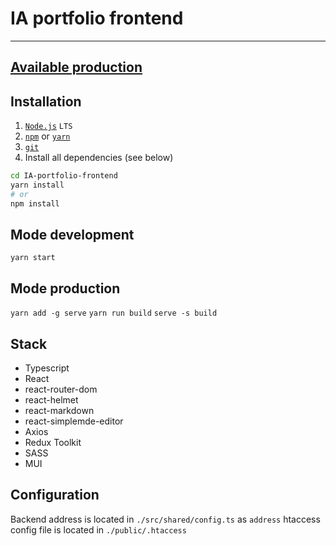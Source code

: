 # IA portfolio frontend
---

## [Available production](http://ilyaalenichev.ru/)

## Installation

1. [`Node.js`](https://nodejs.org/) `LTS`
2. [`npm`](https://docs.npmjs.com/downloading-and-installing-node-js-and-npm) or [`yarn`](https://classic.yarnpkg.com/lang/en/docs/install/#windows-stable)
3. [`git`](https://git-scm.com/)
4. Install all dependencies (see below)

```sh
cd IA-portfolio-frontend
yarn install 
# or
npm install
```

## Mode development
`yarn start` 

## Mode production
`yarn add -g serve`
`yarn run build`
`serve -s build`

## Stack
- Typescript
- React
- react-router-dom
- react-helmet
- react-markdown
- react-simplemde-editor
- Axios
- Redux Toolkit
- SASS
- MUI 

## Configuration
Backend address is located in `./src/shared/config.ts` as `address`
htaccess config file is located in `./public/.htaccess`
